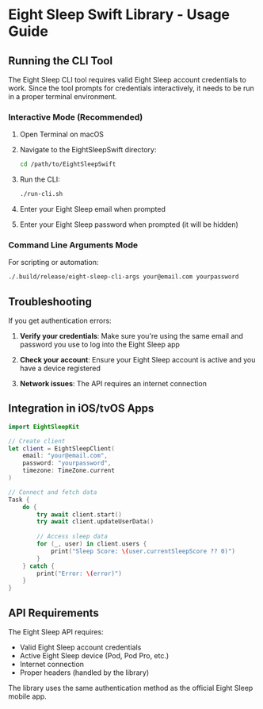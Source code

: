 # Eight Sleep Swift Library - Usage Guide

## Running the CLI Tool

The Eight Sleep CLI tool requires valid Eight Sleep account credentials to work. Since the tool prompts for credentials interactively, it needs to be run in a proper terminal environment.

### Interactive Mode (Recommended)

1. Open Terminal on macOS
2. Navigate to the EightSleepSwift directory:
   ```bash
   cd /path/to/EightSleepSwift
   ```

3. Run the CLI:
   ```bash
   ./run-cli.sh
   ```
   
4. Enter your Eight Sleep email when prompted
5. Enter your Eight Sleep password when prompted (it will be hidden)

### Command Line Arguments Mode

For scripting or automation:

```bash
./.build/release/eight-sleep-cli-args your@email.com yourpassword
```

## Troubleshooting

If you get authentication errors:

1. **Verify your credentials**: Make sure you're using the same email and password you use to log into the Eight Sleep app

2. **Check your account**: Ensure your Eight Sleep account is active and you have a device registered

3. **Network issues**: The API requires an internet connection

## Integration in iOS/tvOS Apps

```swift
import EightSleepKit

// Create client
let client = EightSleepClient(
    email: "your@email.com",
    password: "yourpassword",
    timezone: TimeZone.current
)

// Connect and fetch data
Task {
    do {
        try await client.start()
        try await client.updateUserData()
        
        // Access sleep data
        for (_, user) in client.users {
            print("Sleep Score: \(user.currentSleepScore ?? 0)")
        }
    } catch {
        print("Error: \(error)")
    }
}
```

## API Requirements

The Eight Sleep API requires:
- Valid Eight Sleep account credentials
- Active Eight Sleep device (Pod, Pod Pro, etc.)
- Internet connection
- Proper headers (handled by the library)

The library uses the same authentication method as the official Eight Sleep mobile app.